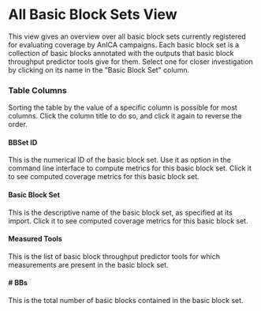 # All Basic Block Sets View

This view gives an overview over all basic block sets currently registered for evaluating coverage by AnICA campaigns.
Each basic block set is a collection of basic blocks annotated with the outputs that basic block throughput predictor tools give for them.
Select one for closer investigation by clicking on its name in the "Basic Block Set" column.

### Table Columns
Sorting the table by the value of a specific column is possible for most columns.
Click the column title to do so, and click it again to reverse the order.

#### BBSet ID
This is the numerical ID of the basic block set. Use it as option in the command line interface to compute metrics for this basic block set.
Click it to see computed coverage metrics for this basic block set.

#### Basic Block Set
This is the descriptive name of the basic block set, as specified at its import.
Click it to see computed coverage metrics for this basic block set.

#### Measured Tools
This is the list of basic block throughput predictor tools for which measurements are present in the basic block set.

#### # BBs
This is the total number of basic blocks contained in the basic block set.
